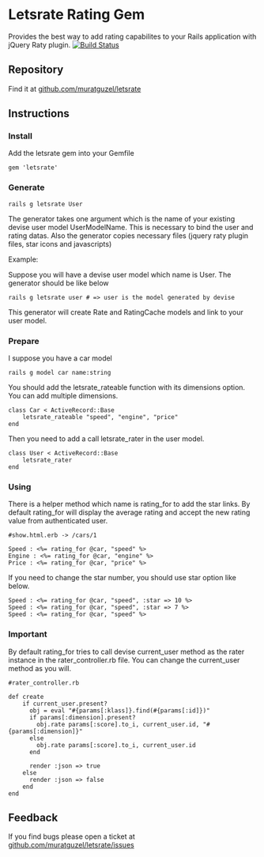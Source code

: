 # Letsrate Rating Gem  

Provides the best way to add rating capabilites to your Rails application with jQuery Raty plugin.
[![Build Status](https://secure.travis-ci.org/muratguzel/letsrate.png)](http://travis-ci.org/muratguzel/letsrate)

## Repository

Find it at [github.com/muratguzel/letsrate](github.com/muratguzel/letsrate)

## Instructions

### Install

Add the letsrate gem into your Gemfile

	gem 'letsrate'
	
### Generate

	rails g letsrate User

The generator takes one argument which is the name of your existing devise user model UserModelName. This is necessary to bind the user and rating datas.
Also the generator copies necessary files (jquery raty plugin files, star icons and javascripts)

Example: 

Suppose you will have a devise user model which name is User. The generator should be like below

	rails g letsrate user # => user is the model generated by devise
   
This generator will create Rate and RatingCache models and link to your user model. 

### Prepare

I suppose you have a car model 

	rails g model car name:string

You should add the letsrate_rateable function with its dimensions option. You can add multiple dimensions.

	class Car < ActiveRecord::Base
		letsrate_rateable "speed", "engine", "price"
	end                                                         
	
Then you need to add a call letsrate_rater in the user model. 

	class User < ActiveRecord::Base
		letsrate_rater
	end   
	
	
### Using

There is a helper method which name is rating_for to add the star links. By default rating_for will display the average rating and accept the 
new rating value from authenticated user. 

	#show.html.erb -> /cars/1
	
	Speed : <%= rating_for @car, "speed" %>
	Engine : <%= rating_for @car, "engine" %>
	Price : <%= rating_for @car, "price" %>

If you need to change the star number, you should use star option like below.
	
	Speed : <%= rating_for @car, "speed", :star => 10 %>
	Speed : <%= rating_for @car, "speed", :star => 7 %>
	Speed : <%= rating_for @car, "speed" %>
   
### Important 

By default rating_for tries to call devise current_user method as the rater instance in the rater_controller.rb file. You can change the current_user method 
as you will.

	#rater_controller.rb
	
	def create                                  
    	if current_user.present?
	      obj = eval "#{params[:klass]}.find(#{params[:id]})"     
	      if params[:dimension].present?
	        obj.rate params[:score].to_i, current_user.id, "#{params[:dimension]}"       
	      else
	        obj.rate params[:score].to_i, current_user.id 
	      end

	      render :json => true 
	    else
	      render :json => false        
	    end
	end   
     
## Feedback
If you find bugs please open a ticket at [github.com/muratguzel/letsrate/issues](github.com/muratguzel/letsrate/issues)
	
	